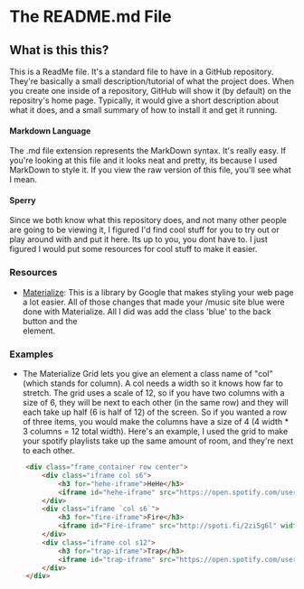 # The README.md File

## What is this this?
This is a ReadMe file. It's a standard file to have in a GitHub repository. They're basically a small description/tutorial of what the project does. When you create one inside of a repository, GitHub will show it (by default) on the repositry's home page. Typically, it would give a short description about what it does, and a small summary of how to install it and get it running.

#### Markdown Language
The .md file extension represents the MarkDown syntax. It's really easy. If you're looking at this file and it looks neat and pretty, its because I used MarkDown to style it. If you view the raw version of this file, you'll see what I mean.

#### Sperry
Since we both know what this repository does, and not many other people are going to be viewing it, I figured I'd find cool stuff for you to try out or play around with and put it here. Its up to you, you dont have to. I just figured I would put some resources for cool stuff to make it easier.

### Resources
* [Materialize](http://materializecss.com/ "Materialize"): This is a library by Google that makes styling your web page a lot easier. All of those changes that made your /music site blue were done with Materialize. All I did was add the class 'blue' to the back button and the <nav> element.
  
### Examples
* The Materialize Grid lets you give an element a class name of "col" (which stands for column). A col needs a width so it knows how far to stretch. The grid uses a scale of 12, so if you have two columns with a size of 6, they will be next to each other (in the same row) and they will each take up half (6 is half of 12) of the screen. So if you wanted a row of three items, you would make the columns have a size of 4 (4 width * 3 columns = 12 total width). Here's an example, I used the grid to make your spotify playlists take up the same amount of room, and they're next to each other. 

```html
	<div class="frame_container row center">
		<div class="iframe col s6">
			<h3 for="hehe-iframe">HeHe</h3>
			<iframe id="hehe-iframe" src="https://open.spotify.com/user/yakut.eksin5255/playlist/2tv54dYJ2kLLyTlGce0E1v" width="300" height="380" frameborder="0" allowtransparency="true"></iframe>
		</div>
		<div class="iframe `col s6`">
			<h3 for="fire-iframe">Fire</h3>
			<iframe id="Fire-iframe" src="http://spoti.fi/2ziSg6l" width="300" height="380" frameborder="0" allowtransparency="true"></iframe>
		</div>
		<div class="iframe col s12">
			<h3 for="trap-iframe">Trap</h3>
			<iframe id="trap-iframe" src="https://open.spotify.com/user/coleman_thet03/playlist/41a5I8Ql1sTp5Di7gWy2qo" width="300" height="380" frameborder="0" allowtransparency="true"></iframe>
		</div>
	</div>
```
